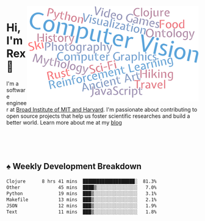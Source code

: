 <img src="https://raw.githubusercontent.com/rexwangcc/rexwangcc/master/myself.png" alt="Rex!" width="450" height="250" align="right">

# Hi, I'm Rex 👋

I'm a software engineer at [Broad Institute of MIT and Harvard](https://www.broadinstitute.org/). I'm passionate about contributing to open source projects that help us foster scientific researches and build a better world. Learn more about me at my [blog](https://rexwang.cc)

<br>
<br>
<br>

<table>
<tr valign="top" width="50%">
<!-- <td > -->

## ♠ Weekly Development Breakdown

<!-- code_time starts -->

```text
Clojure      8 hrs 41 mins  ███████████████████░  81.3%
Other              45 mins  ████▒░░░░░░░░░░░░░░░   7.0%
Python             19 mins  ███▒░░░░░░░░░░░░░░░░   3.1%
Makefile           13 mins  ███▒░░░░░░░░░░░░░░░░   2.1%
JSON               12 mins  ███▒░░░░░░░░░░░░░░░░   1.9%
Text               11 mins  ███▒░░░░░░░░░░░░░░░░   1.8%
```

<!-- code_time ends -->

<!-- Placeholder for my Game statuses -->

<!-- <td valign="top" width="50%">

#### ♦ My Personal Progress

</td> -->

</tr>
</table>
